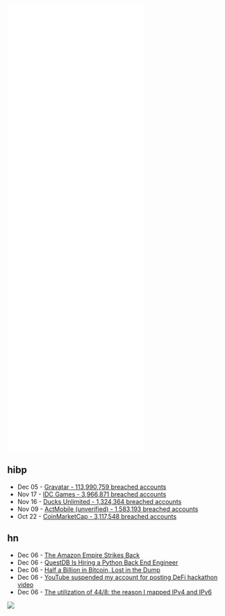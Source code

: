 ![Metrics](https://raw.githubusercontent.com/phixion/phixion/master/metrics.svg)

## hibp

<!--
for https://github.com/phixion/phixion/blob/main/.github/workflows/feeds.yml
-->
<!--START_SECTION:haveibeenpwnd-->
- Dec 05 - [Gravatar - 113,990,759 breached accounts](https://haveibeenpwned.com/PwnedWebsites#Gravatar)
- Nov 17 - [IDC Games - 3,966,871 breached accounts](https://haveibeenpwned.com/PwnedWebsites#IDCGames)
- Nov 16 - [Ducks Unlimited - 1,324,364 breached accounts](https://haveibeenpwned.com/PwnedWebsites#DucksUnlimited)
- Nov 09 - [ActMobile (unverified) - 1,583,193 breached accounts](https://haveibeenpwned.com/PwnedWebsites#ActMobile)
- Oct 22 - [CoinMarketCap - 3,117,548 breached accounts](https://haveibeenpwned.com/PwnedWebsites#CoinMarketCap)
<!--END_SECTION:haveibeenpwnd-->

## hn

<!--
for https://github.com/phixion/phixion/blob/main/.github/workflows/feeds.yml
-->
<!--START_SECTION:hn-->
- Dec 06 - [The Amazon Empire Strikes Back](https://stratechery.com/2021/the-amazon-empire-strikes-back/)
- Dec 06 - [QuestDB Is Hiring a Python Back End Engineer](https://questdb.io/careers/senior-backend-engineer-python/)
- Dec 06 - [Half a Billion in Bitcoin, Lost in the Dump](https://www.newyorker.com/magazine/2021/12/13/half-a-billion-in-bitcoin-lost-in-the-dump)
- Dec 06 - [YouTube suspended my account for posting DeFi hackathon video](https://news.ycombinator.com/item?id=29458246)
- Dec 06 - [The utilization of 44/8: the reason I mapped IPv4 and IPv6](https://blog.daknob.net/mapping-44net/)
<!--END_SECTION:hn-->

<!--
for https://yhype.me
-->
![](https://hit.yhype.me/github/profile?user_id=13013670)
